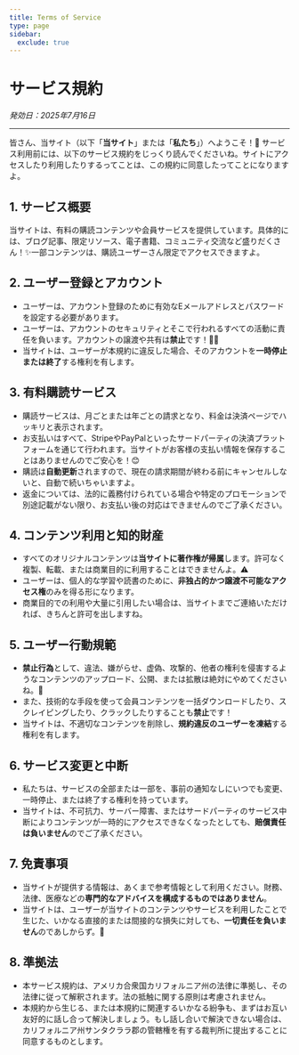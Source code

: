```yaml
---
title: Terms of Service
type: page
sidebar:
  exclude: true
---
```

# サービス規約

*発効日：2025年7月16日*

---

皆さん、当サイト（以下「**当サイト**」または「**私たち**」）へようこそ！🎉 サービス利用前には、以下のサービス規約をじっくり読んでくださいね。サイトにアクセスしたり利用したりするってことは、この規約に同意したってことになりますよ。

## 1. サービス概要
当サイトは、有料の購読コンテンツや会員サービスを提供しています。具体的には、ブログ記事、限定リソース、電子書籍、コミュニティ交流など盛りだくさん！✨一部コンテンツは、購読ユーザーさん限定でアクセスできますよ。

## 2. ユーザー登録とアカウント
*   ユーザーは、アカウント登録のために有効なEメールアドレスとパスワードを設定する必要があります。
*   ユーザーは、アカウントのセキュリティとそこで行われるすべての活動に責任を負います。アカウントの譲渡や共有は**禁止**です！🙅‍♀️
*   当サイトは、ユーザーが本規約に違反した場合、そのアカウントを**一時停止または終了**する権利を有します。

## 3. 有料購読サービス
*   購読サービスは、月ごとまたは年ごとの請求となり、料金は決済ページでハッキリと表示されます。
*   お支払いはすべて、StripeやPayPalといったサードパーティの決済プラットフォームを通じて行われます。当サイトがお客様の支払い情報を保存することはありませんのでご安心を！😊
*   購読は**自動更新**されますので、現在の請求期間が終わる前にキャンセルしないと、自動で続いちゃいますよ。
*   返金については、法的に義務付けられている場合や特定のプロモーションで別途記載がない限り、お支払い後の対応はできませんのでご了承ください。

## 4. コンテンツ利用と知的財産
*   すべてのオリジナルコンテンツは**当サイトに著作権が帰属**します。許可なく複製、転載、または商業目的に利用することはできませんよ。⚠️
*   ユーザーは、個人的な学習や読書のために、**非独占的かつ譲渡不可能なアクセス権**のみを得る形になります。
*   商業目的での利用や大量に引用したい場合は、当サイトまでご連絡いただければ、きちんと許可を出しますね。

## 5. ユーザー行動規範
*   **禁止行為**として、違法、嫌がらせ、虚偽、攻撃的、他者の権利を侵害するようなコンテンツのアップロード、公開、または拡散は絶対にやめてくださいね。🚫
*   また、技術的な手段を使って会員コンテンツを一括ダウンロードしたり、スクレイピングしたり、クラックしたりすることも**禁止**です！
*   当サイトは、不適切なコンテンツを削除し、**規約違反のユーザーを凍結**する権利を有します。

## 6. サービス変更と中断
*   私たちは、サービスの全部または一部を、事前の通知なしにいつでも変更、一時停止、または終了する権利を持っています。
*   当サイトは、不可抗力、サーバー障害、またはサードパーティのサービス中断によりコンテンツが一時的にアクセスできなくなったとしても、**賠償責任は負いません**のでご了承ください。

## 7. 免責事項
*   当サイトが提供する情報は、あくまで参考情報として利用ください。財務、法律、医療などの**専門的なアドバイスを構成するものではありません**。
*   当サイトは、ユーザーが当サイトのコンテンツやサービスを利用したことで生じた、いかなる直接的または間接的な損失に対しても、**一切責任を負いません**のであしからず。🙏

## 8. 準拠法
*   本サービス規約は、アメリカ合衆国カリフォルニア州の法律に準拠し、その法律に従って解釈されます。法の抵触に関する原則は考慮されません。
*   本規約から生じる、または本規約に関連するいかなる紛争も、まずはお互い友好的に話し合って解決しましょう。もし話し合いで解決できない場合は、カリフォルニア州サンタクララ郡の管轄権を有する裁判所に提出することに同意するものとします。